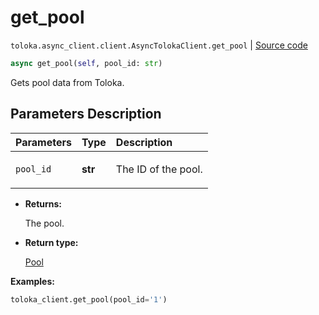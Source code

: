 # get_pool
`toloka.async_client.client.AsyncTolokaClient.get_pool` | [Source code](https://github.com/Toloka/toloka-kit/blob/v1.1.3/src/async_client/client.py#L0)

```python
async get_pool(self, pool_id: str)
```

Gets pool data from Toloka.

## Parameters Description

| Parameters | Type | Description |
| :----------| :----| :-----------|
`pool_id`|**str**|<p>The ID of the pool.</p>

* **Returns:**

  The pool.

* **Return type:**

  [Pool](toloka.client.pool.Pool.md)

**Examples:**


```python
toloka_client.get_pool(pool_id='1')
```
